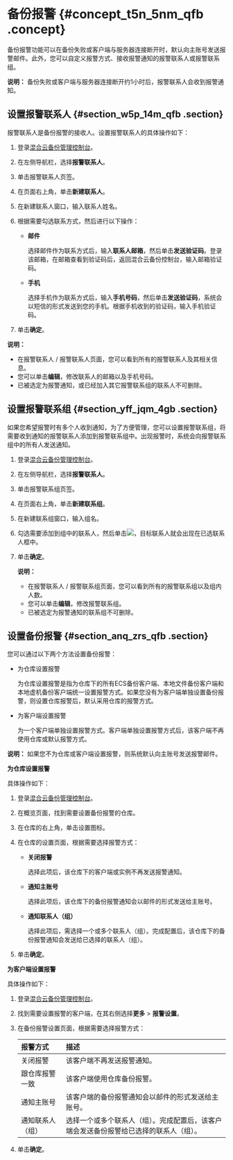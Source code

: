# 备份报警 {#concept_t5n_5nm_qfb .concept}

备份报警功能可以在备份失败或客户端与服务器连接断开时，默认向主账号发送报警邮件。此外，您可以自定义报警方式、接收报警通知的报警联系人或报警联系组。

**说明：** 备份失败或客户端与服务器连接断开约1小时后，报警联系人会收到报警通知。

## 设置报警联系人 {#section_w5p_14m_qfb .section}

报警联系人是备份报警的接收人。设置报警联系人的具体操作如下：

1.  登录[混合云备份管理控制台](https://hbr.console.aliyun.com)。
2.  在左侧导航栏，选择**报警联系人**。
3.  单击报警联系人页签。
4.  在页面右上角，单击**新建联系人**。
5.  在新建联系人窗口，输入联系人姓名。
6.  根据需要勾选联系方式，然后进行以下操作：
    -   **邮件**

        选择邮件作为联系方式后，输入**联系人邮箱**，然后单击**发送验证码**。登录该邮箱，在邮箱查看到验证码后，返回混合云备份控制台，输入邮箱验证码。

    -   **手机**

        选择手机作为联系方式后，输入**手机号码**，然后单击**发送验证码**，系统会以短信的形式发送到您的手机。根据手机收到的验证码，输入手机验证码。

7.  单击**确定**。

**说明：** 

-   在报警联系人 / 报警联系人页面，您可以看到所有的报警联系人及其相关信息。
-   您可以单击**编辑**，修改联系人的邮箱以及手机号码。
-   已被选定为报警通知，或已经加入其它报警联系组的联系人不可删除。

## 设置报警联系组 {#section_yff_jqm_4gb .section}

如果您希望报警时有多个人收到通知，为了方便管理，您可以设置报警联系组，将需要收到通知的报警联系人添加到报警联系组中。出现报警时，系统会向报警联系组中的所有人发送通知。

1.  登录[混合云备份管理控制台](https://hbr.console.aliyun.com)。
2.  在左侧导航栏，选择**报警联系人**。
3.  单击报警联系组页签。
4.  在页面右上角，单击**新建联系组**。
5.  在新建联系组窗口，输入组名。
6.  勾选需要添加到组中的联系人，然后单击![](http://static-aliyun-doc.oss-cn-hangzhou.aliyuncs.com/assets/img/40788/155195080438146_zh-CN.png)，目标联系人就会出现在已选联系人框中。
7.  单击**确定**。

    **说明：** 

    -   在报警联系人 / 报警联系组页面，您可以看到所有的报警联系组以及组内人数。
    -   您可以单击**编辑**，修改报警联系组。
    -   已被选定为报警通知的联系组不可删除。

## 设置备份报警 {#section_anq_zrs_qfb .section}

您可以通过以下两个方法设置备份报警：

-   为仓库设置报警

    为仓库设置报警是指为仓库下的所有ECS备份客户端、本地文件备份客户端和本地虚机备份客户端统一设置报警方式。如果您没有为客户端单独设置备份报警，则设置仓库报警后，默认采用仓库的报警方式。

-   为客户端设置报警

    为一个客户端单独设置报警方式。客户端单独设置报警方式后，该客户端不再使用仓库或默认报警方式。


**说明：** 如果您不为仓库或客户端设置报警，则系统默认向主账号发送报警邮件。

**为仓库设置报警**

具体操作如下：

1.  登录[混合云备份管理控制台](https://hbr.console.aliyun.com)。
2.  在概览页面，找到需要设置备份报警的仓库。
3.  在仓库的右上角，单击设置图标。
4.  在仓库的设置页面，根据需要选择报警方式：
    -   **关闭报警**

        选择此项后，该仓库下的客户端或实例不再发送报警通知。

    -   **通知主账号**

        选择此项后，该仓库下的备份报警通知会以邮件的形式发送给主账号。

    -   **通知联系人（组）**

        选择此项后，需选择一个或多个联系人（组）。完成配置后，该仓库下的备份报警通知会发送给已选择的联系人（组）。

5.  单击**确定**。

**为客户端设置报警**

具体操作如下：

1.  登录[混合云备份管理控制台](https://hbr.console.aliyun.com)。
2.  找到需要设置报警的客户端，在其右侧选择**更多** \> **报警设置**。
3.  在备份报警设置页面，根据需要选择报警方式：

    |报警方式|描述|
    |:---|:-|
    |关闭报警|该客户端不再发送报警通知。|
    |跟仓库报警一致|该客户端使用仓库备份报警。|
    |通知主账号|该客户端的备份报警通知会以邮件的形式发送给主账号。|
    |通知联系人（组）|选择一个或多个联系人（组）。完成配置后，该客户端会发送备份报警给已选择的联系人（组）。|

4.  单击**确定**。

